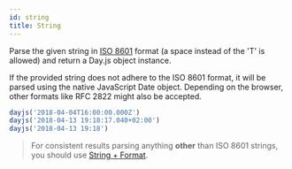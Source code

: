 ```yaml
---
id: string
title: String
---
```


Parse the given string in [ISO 8601](https://en.wikipedia.org/wiki/ISO_8601) format (a space instead of the 'T' is allowed) and return a Day.js object instance.

If the provided string does not adhere to the ISO 8601 format, it will be parsed using the native JavaScript Date object. Depending on the browser, other formats like RFC 2822 might also be accepted.

```js
dayjs('2018-04-04T16:00:00.000Z')
dayjs('2018-04-13 19:18:17.040+02:00')
dayjs('2018-04-13 19:18')
```

>For consistent results parsing anything **other** than ISO 8601 strings, you should use [String + Format](./string-format).


